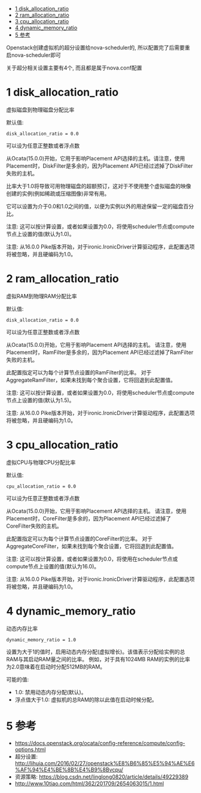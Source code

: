 <!-- @import "[TOC]" {cmd="toc" depthFrom=1 depthTo=6 orderedList=false} -->

<!-- code_chunk_output -->

* [1 disk\_allocation\_ratio](#1-disk_allocation_ratio)
* [2 ram\_allocation\_ratio](#2-ram_allocation_ratio)
* [3 cpu\_allocation\_ratio](#3-cpu_allocation_ratio)
* [4 dynamic\_memory\_ratio](#4-dynamic_memory_ratio)
* [5 参考](#5-参考)

<!-- /code_chunk_output -->

Openstack创建虚拟机的超分设置给nova\-scheduler的, 所以配置完了后需要重启nova-scheduler即可

关于超分相关设置主要有4个, 而且都是属于nova.conf配置

# 1 disk\_allocation\_ratio

虚拟磁盘到物理磁盘分配比率

默认值:

```
disk_allocation_ratio = 0.0
```

可以设为任意正整数或者浮点数

从Ocata(15.0.0)开始，它用于影响Placement API选择的主机。请注意，使用Placement时，DiskFilter是多余的，因为Placement API已经过滤掉了DiskFilter失败的主机。

比率大于1.0将导致可用物理磁盘的超额预订，这对于不使用整个虚拟磁盘的映像创建的实例(例如稀疏或压缩图像)非常有用。

它可以设置为介于0.0和1.0之间的值，以便为实例以外的用途保留一定的磁盘百分比。

注意: 这可以按计算设置，或者如果设置为0.0，将使用scheduler节点或compute节点上设置的值(默认为1.0)。

注意: 从16.0.0 Pike版本开始，对于ironic.IronicDriver计算驱动程序，此配置选项将被忽略，并且硬编码为1.0。

# 2 ram\_allocation\_ratio

虚拟RAM到物理RAM分配比率

默认值:

```
disk_allocation_ratio = 0.0
```

可以设为任意正整数或者浮点数

从Ocata(15.0.0)开始，它用于影响Placement API选择的主机。 请注意，使用Placement时，RamFilter是多余的，因为Placement API已经过滤掉了RamFilter失败的主机。

此配置指定可以为每个计算节点设置的RamFilter的比率。 对于AggregateRamFilter，如果未找到每个聚合设置，它将回退到此配置值。

注意: 这可以按计算设置，或者如果设置为0.0，将使用scheduler节点或compute节点上设置的值(默认为1.5)。

注意: 从16.0.0 Pike版本开始，对于ironic.IronicDriver计算驱动程序，此配置选项将被忽略，并且硬编码为1.0。

# 3 cpu\_allocation\_ratio

虚拟CPU与物理CPU分配比率

默认值:

```
cpu_allocation_ratio = 0.0
```

可以设为任意正整数或者浮点数

从Ocata(15.0.0)开始，它用于影响Placement API选择的主机。 请注意，使用Placement时，CoreFilter是多余的，因为Placement API已经过滤掉了CoreFilter失败的主机。

此配置指定可以为每个计算节点设置的CoreFilter的比率。 对于AggregateCoreFilter，如果未找到每个聚合设置，它将回退到此配置值。

注意: 这可以按计算设置，或者如果设置为0.0，将使用在scheduler节点或compute节点上设置的值(默认为16.0)。

注意: 从16.0.0 Pike版本开始，对于ironic.IronicDriver计算驱动程序，此配置选项将被忽略，并且硬编码为1.0。

# 4 dynamic\_memory\_ratio

动态内存比率

```
dynamic_memory_ratio = 1.0
```

设置为大于1的值时，启用动态内存分配(虚拟增长)。该值表示分配给实例的总RAM与其启动RAM量之间的比率。 例如，对于具有1024MB RAM的实例的比率为2.0意味着在启动时分配512MB的RAM。

可能的值: 

- 1.0: 禁用动态内存分配(默认)。
- 浮点值大于1.0: 虚拟机的总RAM的除以此值在启动时候分配。

# 5 参考

- https://docs.openstack.org/ocata/config-reference/compute/config-options.html
- 超分设置: http://lihuia.com/2016/02/27/openstack%E8%B6%85%E5%94%AE%E6%AF%94%E4%BE%8B%E4%B9%8Bvcpu/
- 资源策略: https://blog.csdn.net/linglong0820/article/details/49229389
- http://www.10tiao.com/html/362/201709/2654063015/1.html